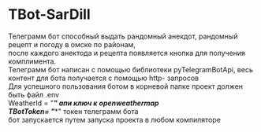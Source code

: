 # TBot-SarDill
Телеграмм бот способный выдать рандомный анекдот, рандомный рецепт и погоду в омске по районам,  
после каждого анектода и рецепта появляется кнопка для получения комплимента.  
Телеграмм бот написан с помощью библиотеки pyTelegramBotApi, весь контент для бота получается с помощью http- запросов  
Для успешного пользования ботом в корневой папке проект должен быть файл .env  
WeatherId = "*****"     апи ключ к openweathermap  
TBotToken= "******"     токен телеграмм бота  
бот запускается путем запуска проекта в любом компиляторе 

